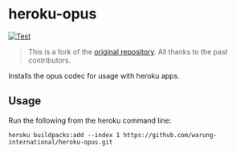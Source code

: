 # heroku-opus

[![Test](https://github.com/warung-international/heroku-opus/workflows/Test/badge.svg?branch=master&event=push)](https://github.com/warung-international/heroku-opus/actions?query=workflow%3ATest+event%3Apush+branch%3Amaster)  

> This is a fork of the [original repository](https://github.com/xrisk/heroku-opus). All thanks to the past contributors.

Installs the opus codec for usage with heroku apps. 

## Usage

Run the following from the heroku command line:

```
heroku buildpacks:add --index 1 https://github.com/warung-international/heroku-opus.git
```

